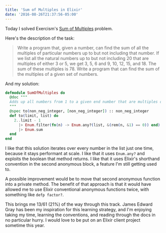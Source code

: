 ```yaml
---
title: 'Sum of Multiples in Elixir'
date: '2016-08-26T21:37:56-05:00'
---
```


Today I solved Exercism's [Sum of Multiples](http://exercism.io/exercises/elixir/sum-of-multiples/readme) problem.

Here's the description of the task:

> Write a program that, given a number, can find the sum of all the multiples
> of particular numbers up to but not including that number.
> If we list all the natural numbers up to but not including 20 that are
> multiples of either 3 or 5, we get 3, 5, 6 and 9, 10, 12, 15, and 18.
> The sum of these multiples is 78.
> Write a program that can find the sum of the multiples of a given set of
> numbers.

And my solution:

```elixir
defmodule SumOfMultiples do
  @doc """
  Adds up all numbers from 1 to a given end number that are multiples of the factors provided.
  """
  @spec to(non_neg_integer, [non_neg_integer]) :: non_neg_integer
  def to(limit, list) do
    2..limit - 1
      |> Enum.filter(fn(n) -> Enum.any?(list, &(rem(n, &1) == 0)) end)
      |> Enum.sum
  end
end
```

I like that this solution iterates over every number in the list just one time, because it stays performant at scale. I like that it uses `Enum.any?` and exploits the boolean that method returns. I like that it uses Elixir's shorthand convention in the second anonymous block, a feature I'm still getting used to.

A possible improvement would be to move that second anonymous function into a private method. The benefit of that approach is that it would have allowed me to use Elixir conventional anonymous functions twice, with something like `defp factor?`.

This brings me 13/61 (21%) of the way through this track. James Edward Gray has been my inspiration for this learning strategy, and I'm enjoying taking my time, learning the conventions, and reading through the docs in no particular hurry. I would love to be put on an Elixir client project sometime this year.